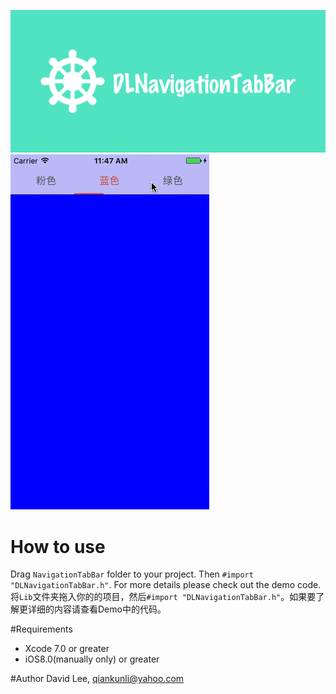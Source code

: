 ![](https://github.com/Liqiankun/DLNavigationTabBar/raw/master/DLNavigationTabBar.png)
![](https://github.com/Liqiankun/DLNavigationTabBar/raw/master/DLNavigationTabBar.gif)
# How to use
Drag `NavigationTabBar` folder to your project. Then `#import "DLNavigationTabBar.h"`. For more details please check out the demo code.<br>
将`Lib`文件夹拖入你的的项目，然后`#import "DLNavigationTabBar.h"`。如果要了解更详细的内容请查看Demo中的代码。

#Requirements
- Xcode 7.0 or greater
- iOS8.0(manually only) or greater

#Author
David Lee, qiankunli@yahoo.com
